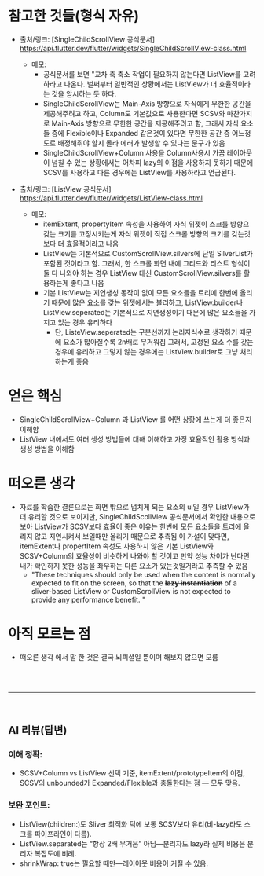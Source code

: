 # 참고한 것들(형식 자유)
- 출처/링크: [SingleChildScrollView 공식문서] https://api.flutter.dev/flutter/widgets/SingleChildScrollView-class.html
  - 메모:
    - 공식문서를 보면 "교차 축 축소 작업이 필요하지 않는다면 ListView를 고려하라고 나온다. 벌써부터 일반적인 상황에서는 ListView가 더 효율적이라는 것을 암시하는 듯 하다.
    - SingleChildScrollView는 Main-Axis 방향으로 자식에게 무한한 공간을 제공해주려고 하고, Column도 기본값으로 사용한다면 SCSV와 마찬가지로 Main-Axis 방향으로 무한한 공간을 제공해주려고 함, 그래서 자식 요소들 중에 Flexible이나 
Expanded 같은것이 있다면 무한한 공간 중 어느정도로 배정해줘야 할지 몰라 에러가 발생할 수 있다는 문구가 있음
    - SingleChildScrollView+Column 사용을 Column사용시 가끔 레이아웃이 넘칠 수 있는 상황에서는 어차피 lazy의 이점을 사용하지 못하기 때문에 SCSV를 사용하고 다른 경우에는 ListView를 사용하라고 언급된다.


- 출처/링크: [ListView 공식문서] https://api.flutter.dev/flutter/widgets/ListView-class.html
  - 메모:
    - itemExtent, propertyItem 속성을 사용하여 자식 위젯이 스크롤 방향으 갖는 크기를 고정시키는게 자식 위젯이 직접 스크롤 방향의 크기를 갖는것보다 더 효율적이라고 나옴
    - ListView는 기본적으로 CustomScrollView.silvers에 단일 SilverList가 포함된 것이라고 함. 그래서, 한 스크롤 화면 내에 그리드와 리스트 형식이 둘 다 나와야 하는 경우 ListView 대신 CustomScrollView.silvers를 활용하는게 좋다고 나옴
    - 기본 ListView는 지연생성 동작이 없이 모든 요소들을 트리에 한번에 올리기 때문에 많은 요소를 갖는 위젯에서는 불리하고, ListView.builder나 ListView.seperated는 기본적으로 지연생성이기 때문에 많은 요소들을 가지고 있는 경우 유리하다
      - 단, ListeView.seperated는 구분선까지 논리자식수로 생각하기 때문에 요소가 많아질수록 2n배로 무거워짐 그래서, 고정된 요소 수를 갖는 경우에 유리하고 그렇지 않는 경우에는 ListView.builder로 그냥 처리하는게 좋음

# 얻은 핵심
- SingleChildScrollView+Column 과 ListView 를 어떤 상황에 쓰는게 더 좋은지 이해함
- ListView 내에서도 여러 생성 방법들에 대해 이해하고 가장 효율적인 활용 방식과 생성 방법을 이해함

# 떠오른 생각
- 자료를 학습한 결론으로는 화면 밖으로 넘치게 되는 요소의 ui일 경우 ListView가 더 유리할 것으로 보이지만, SingleChildScollView 공식문서에서 확인한 내용으로 보아 ListView가 SCSV보다 효율이 좋은 이유는 한번에 모든 요소들을 트리에 올리지 않고 지연시켜서 보일때만 올리기 때문으로 추측됨
이 가설이 맞다면, itemExtent나 propertItem 속성도 사용하지 않은 기본 ListView와 SCSV+Column의 효율성이 비슷하게 나와야 할 것이고 만약 성능 차이가 난다면 내가 확인하지 못한 성능을 좌우하는 다른 요소가 있는것일거라고 추측할 수 있음
  - "These techniques should only be used when the content is normally expected to fit on the screen, so that the ~~**lazy instantiation**~~ of a sliver-based ListView or CustomScrollView is not expected to provide any performance benefit. "

# 아직 모르는 점
- 떠오른 생각 에서 말 한 것은 결국 뇌피셜일 뿐이며 해보지 않으면 모름

<br /><br />

---

<br />

## AI 리뷰(답변)
### 이해 정확:
- SCSV+Column vs ListView 선택 기준, itemExtent/prototypeItem의 이점, SCSV의 unbounded가 Expanded/Flexible과 충돌한다는 점 — 모두 맞음.

### 보완 포인트:
- ListView(children:)도 Sliver 최적화 덕에 보통 SCSV보다 유리(비-lazy라도 스크롤 파이프라인이 다름).
- ListView.separated는 “항상 2배 무거움” 아님—분리자도 lazy라 실제 비용은 분리자 복잡도에 비례.
- shrinkWrap: true는 필요할 때만—레이아웃 비용이 커질 수 있음.
